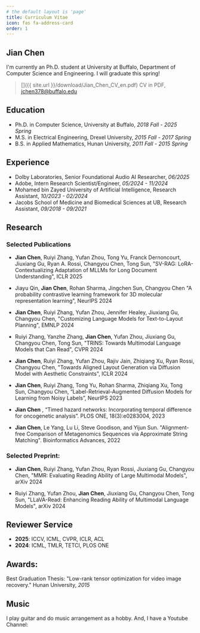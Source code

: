 ```yaml
---
# the default layout is 'page'
title: Curriculum Vitae
icon: fas fa-address-card
order: 1
---
```

<!-- Include Font Awesome -->
<link rel="stylesheet" href="https://cdnjs.cloudflare.com/ajax/libs/font-awesome/6.0.0/css/all.min.css">

## Jian Chen
I'm currently an Ph.D. student at University at Buffalo, Department of Computer Science and Engineering. I will graduate this spring! 
>[<i class="fas fa-address-card"></i>]({{ site.url }}/download/Jian_Chen_CV_en.pdf) CV in PDF, [<i class="fas fa-envelope"></i>](mailto:jchen378@buffalo.edu) jchen378@buffalo.edu

## Education
- Ph.D. in Computer Science, University at Buffalo, *2018 Fall - 2025 Spring* 
- M.S. in Electrical Engineering, Drexel University, *2015 Fall - 2017 Spring*
- B.S. in Applied Mathematics, Hunan University, *2011 Fall - 2015 Spring*


## Experience [<i class="fab fa-linkedin"></i>](https://www.linkedin.com/in/jian-chen-1a0b9a11b/)
- Dolby Laboratories, Senior Foundational Audio AI Researcher, *06/2025*
- Adobe, Intern Research Scientist/Engineer, *05/2024 - 11/2024*
- Mohamed bin Zayed University of Artificial Intelligence, Research Assistant, *10/2023 - 02/2024*
- Jacobs School of Medicine and Biomedical Sciences at UB, Research Assistant, *09/2018 - 09/2021*

## Research [<i class="fas fa-user-graduate"></i>](https://scholar.google.com/citations?user=uBGjz-EAAAAJ&hl=en&oi=ao)
### Selected Publications 

- **Jian Chen**, Ruiyi Zhang, Yufan Zhou, Tong Yu, Franck Dernoncourt, Jiuxiang Gu, Ryan A. Rossi, Changyou Chen, Tong Sun, "SV-RAG: LoRA-Contextualizing Adaptation of MLLMs for Long Document Understanding", ICLR 2025

- Jiayu Qin, **Jian Chen**, Rohan Sharma, Jingchen Sun, Changyou Chen "A probability contrastive learning framework for 3D molecular representation learning", NeurIPS 2024

- **Jian Chen**, Ruiyi Zhang, Yufan Zhou, Jennifer Healey, Jiuxiang Gu, Changyou Chen, "Customizing Language Models for Text-to-Layout Planning", EMNLP 2024

- Ruiyi Zhang, Yanzhe Zhang, **Jian Chen**, Yufan Zhou, Jiuxiang Gu, Changyou Chen, Tong Sun, "TRINS: Towards Multimodal Language Models that Can Read", CVPR 2024

- **Jian Chen**, Ruiyi Zhang, Yufan Zhou, Rajiv Jain, Zhiqiang Xu, Ryan Rossi, Changyou Chen, "Towards Aligned Layout Generation via Diffusion Model with Aesthetic Constraints", ICLR 2024

- **Jian Chen**, Ruiyi Zhang, Tong Yu, Rohan Sharma, Zhiqiang Xu, Tong Sun, Changyou Chen, “Label-Retrieval-Augmented Diffusion Models for Learning from Noisy Labels”, NeurIPS 2023

- **Jian Chen** , “Timed hazard networks: Incorporating temporal difference for oncogenetic analysis”. PLOS ONE, 18(3):e0283004, 2023

- **Jian Chen**, Le Yang, Lu Li, Steve Goodison, and Yijun Sun. "Alignment-free Comparison of Metagenomics Sequences via Approximate String Matching". Bioinformatics Advances, 2022


### Selected Preprint:

- **Jian Chen**, Ruiyi Zhang, Yufan Zhou, Ryan Rossi, Jiuxiang Gu, Changyou Chen, "MMR: Evaluating Reading Ability of Large Multimodal Models", arXiv 2024

- Ruiyi Zhang, Yufan Zhou, **Jian Chen**, Jiuxiang Gu, Changyou Chen, Tong Sun, "LLaVA-Read: Enhancing Reading Ability of Multimodal Language Models", arXiv 2024

## Reviewer Service  
- **2025**: ICCV, ICML, CVPR, ICLR, ACL
- **2024**: ICML, TMLR, TETCI, PLOS ONE  

## Awards:
<i class="fa fa-trophy"></i> Best Graduation Thesis: "Low-rank tensor optimization for video image recovery." Hunan University, *2015*

## Music <i class="fas fa-music"></i> 
I play guitar and do music arrangement as a hobby. And, I have a Youtube Channel: [<i class="fab fa-youtube"></i>](https://www.youtube.com/@jianchen2550)

